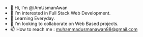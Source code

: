 - 👋 Hi, I’m @iAmUsmanAwan
- 👀 I’m interested in Full Stack Web Development.
- 🌱 Learning Everyday.
- 💞️ I’m looking to collaborate on Web Based projects.
- 📫 How to reach me : muhammadusmanawan88@gmail.com
        

<!---
iAmUsmanAwan/iAmUsmanAwan is a ✨ special ✨ repository because its `README.md` (this file) appears on your GitHub profile.
You can click the Preview link to take a look at your changes.
--->
